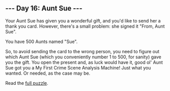 ## --- Day 16: Aunt Sue ---
Your Aunt Sue has given you a wonderful gift, and you'd like to send her a thank you card.  However, there's a small problem: she signed it "From, Aunt Sue".

You have 500 Aunts named "Sue".

So, to avoid sending the card to the wrong person, you need to figure out which Aunt Sue (which you conveniently number 1 to 500, for sanity) gave you the gift.  You open the present and, as luck would have it, good ol' Aunt Sue got you a My First Crime Scene Analysis Machine!  Just what you wanted.  Or needed, as the case may be.

Read the [full puzzle](https://adventofcode.com/2015/day/16).
